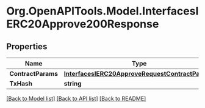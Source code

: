 # Org.OpenAPITools.Model.InterfacesIERC20Approve200Response

## Properties

Name | Type | Description | Notes
------------ | ------------- | ------------- | -------------
**ContractParams** | [**InterfacesIERC20ApproveRequestContractParams**](InterfacesIERC20ApproveRequestContractParams.md) |  | 
**TxHash** | **string** |  | 

[[Back to Model list]](../README.md#documentation-for-models) [[Back to API list]](../README.md#documentation-for-api-endpoints) [[Back to README]](../README.md)

